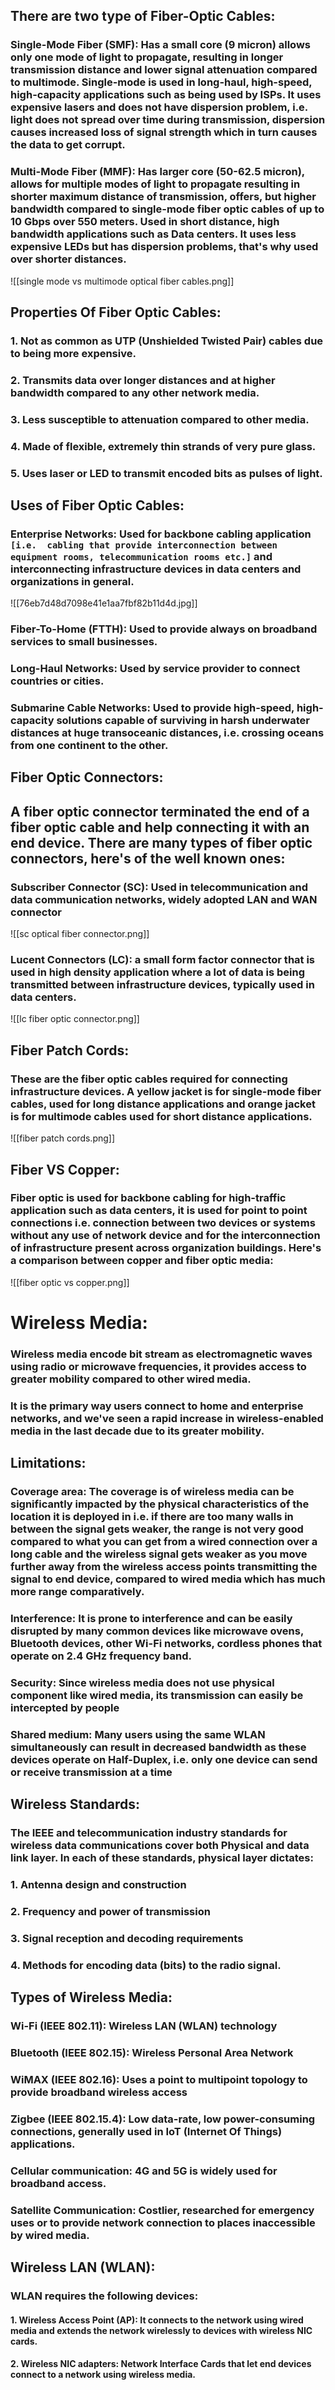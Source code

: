 ## There are two type of Fiber-Optic Cables:

### Single-Mode Fiber (SMF): Has a small core (9 micron) allows only one mode of light to propagate, resulting in longer transmission distance and lower signal attenuation compared to multimode. Single-mode is used in long-haul, high-speed, high-capacity applications such as being used by ISPs. It uses expensive lasers and does not have dispersion problem, i.e. light does not spread over time during transmission, dispersion causes increased loss of signal strength which in turn causes the data to get corrupt. 

### Multi-Mode Fiber (MMF): Has larger core (50-62.5 micron), allows for multiple modes of light to propagate resulting in shorter maximum distance of transmission, offers, but higher bandwidth compared to single-mode fiber optic cables of up to 10 Gbps over 550 meters.  Used in short distance, high bandwidth applications such as Data centers. It uses less expensive LEDs but has dispersion problems, that's why used over shorter distances.

![[single mode vs multimode optical fiber cables.png]]

## Properties Of Fiber Optic Cables:

### 1. Not as common as UTP (Unshielded Twisted Pair) cables due to being more expensive.

### 2. Transmits data over longer distances and at higher bandwidth compared to any other network media. 

### 3. Less susceptible to attenuation compared to other media.

### 4. Made of flexible, extremely thin strands of very pure glass. 

### 5. Uses laser or LED to transmit encoded bits as pulses of light.


## Uses of Fiber Optic Cables:

### Enterprise Networks: Used for backbone cabling application `[i.e.  cabling that provide interconnection between equipment rooms, telecommunication rooms etc.]` and interconnecting infrastructure devices in data centers and organizations in general.

![[76eb7d48d7098e41e1aa7fbf82b11d4d.jpg]]

### Fiber-To-Home (FTTH): Used to provide always on broadband services to small businesses.

### Long-Haul Networks: Used by service provider to connect countries or cities. 

### Submarine Cable Networks: Used to provide high-speed, high-capacity solutions capable of surviving in harsh underwater distances at huge transoceanic distances, i.e. crossing oceans from one continent to the other.  

## Fiber Optic Connectors:

## A fiber optic connector terminated the end of a fiber optic cable and help connecting it with an end device. There are many types of fiber optic connectors, here's of the well known ones:

### Subscriber Connector (SC): Used in telecommunication and data communication networks, widely adopted LAN and WAN connector 

![[sc optical fiber connector.png]]

### Lucent Connectors (LC): a small form factor connector that is used in high density application where a lot of data is being transmitted between infrastructure devices, typically used in data centers. 


![[lc fiber optic connector.png]]

## Fiber Patch Cords: 

### These are the fiber optic cables required for connecting infrastructure devices. A yellow jacket is for single-mode fiber cables, used for long distance applications and orange jacket is for multimode cables used for short distance applications. 

![[fiber patch cords.png]]

## Fiber VS Copper:

### Fiber optic is used for backbone cabling for high-traffic application such as data centers, it is used for point to point connections i.e. connection between two devices or systems without any use of network device and for the interconnection of infrastructure present across organization buildings. Here's a comparison between copper and fiber optic media:

![[fiber optic vs copper.png]]

# Wireless Media:

### Wireless media encode bit stream as electromagnetic waves using radio or microwave frequencies, it provides access to greater mobility compared to other wired media. 

### It is the primary way users connect to home and enterprise networks, and we've seen a rapid increase in wireless-enabled media in the last decade due to its greater mobility. 

## Limitations:

### Coverage area: The coverage is of wireless media can be significantly impacted by the physical characteristics of the location it is deployed in i.e. if there are too many walls in between the signal gets weaker, the range is not very good compared to what you can get from a wired connection over a long cable and the wireless signal gets weaker as you move further away from the wireless access points transmitting the signal to end device, compared to wired media which has much more range comparatively. 

### Interference: It is prone to interference and can be easily disrupted by many common devices like microwave ovens, Bluetooth devices, other Wi-Fi networks, cordless phones that operate on 2.4 GHz frequency band.

### Security: Since wireless media does not use physical component like wired media, its transmission can easily be intercepted by people

### Shared medium: Many users using the same WLAN simultaneously can result in decreased bandwidth as these devices operate on Half-Duplex, i.e. only one device can send or receive transmission at a time

## Wireless Standards:

### The IEEE and telecommunication industry standards for wireless data communications cover both Physical and data link layer. In each of these standards, physical layer dictates:

### 1. Antenna design and construction
### 2. Frequency and power of transmission
### 3. Signal reception and decoding requirements
### 4. Methods for encoding data (bits) to the radio signal.



## Types of Wireless Media:

### Wi-Fi (IEEE 802.11): Wireless LAN (WLAN) technology

### Bluetooth (IEEE 802.15): Wireless Personal Area Network

### WiMAX (IEEE 802.16): Uses a point to multipoint topology to provide broadband wireless access

### Zigbee (IEEE 802.15.4): Low data-rate, low power-consuming connections, generally used in IoT (Internet Of Things) applications.

### Cellular communication: 4G and 5G is widely used for broadband access.

### Satellite Communication: Costlier, researched for emergency uses or to provide network connection to places inaccessible by wired media. 

## Wireless LAN (WLAN):

### WLAN requires the following devices:

#### 1. Wireless Access Point (AP): It connects to the network using wired media and extends the network wirelessly to devices with wireless NIC cards. 

#### 2. Wireless NIC adapters: Network Interface Cards that let end devices connect to a network using wireless media.